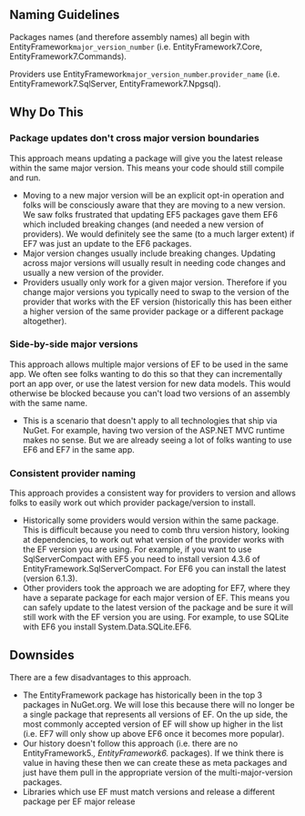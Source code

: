 ## Naming Guidelines
Packages names (and therefore assembly names) all begin with EntityFramework`major_version_number` (i.e. EntityFramework7.Core, EntityFramework7.Commands). 

Providers use EntityFramework`major_version_number`.`provider_name` (i.e. EntityFramework7.SqlServer, EntityFramework7.Npgsql). 

## Why Do This

### Package updates don't cross major version boundaries
This approach means updating a package will give you the latest release within the same major version. This means your code should still compile and run. 
* Moving to a new major version will be an explicit opt-in operation and folks will be consciously aware that they are moving to a new version. We saw folks frustrated that updating EF5 packages gave them EF6 which included breaking changes (and needed a new version of providers). We would definitely see the same (to a much larger extent) if EF7 was just an update to the EF6 packages.
* Major version changes usually include breaking changes. Updating across major versions will usually result in needing code changes and usually a new version of the provider.
* Providers usually only work for a given major version. Therefore if you change major versions you typically need to swap to the version of the provider that works with the EF version (historically this has been either a higher version of the same provider package or a different package altogether).

### Side-by-side major versions
This approach allows multiple major versions of EF to be used in the same app. We often see folks wanting to do this so that they can incrementally port an app over, or use the latest version for new data models. This would otherwise be blocked because you can't load two versions of an assembly with the same name.
* This is a scenario that doesn't apply to all technologies that ship via NuGet. For example, having two version of the ASP.NET MVC runtime makes no sense. But we are already seeing a lot of folks wanting to use EF6 and EF7 in the same app.

### Consistent provider naming
This approach provides a consistent way for providers to version and allows folks to easily work out which provider package/version to install.
* Historically some providers would version within the same package. This is difficult because you need to comb thru version history, looking at dependencies, to work out what version of the provider works with the EF version you are using. For example, if you want to use SqlServerCompact with EF5 you need to install version 4.3.6 of EntityFramework.SqlServerCompact. For EF6 you can install the latest (version 6.1.3).
* Other providers took the approach we are adopting for EF7, where they have a separate package for each major version of EF. This means you can safely update to the latest version of the package and be sure it will still work with the EF version you are using. For example, to use SQLite with EF6 you install System.Data.SQLite.EF6. 

## Downsides
There are a few disadvantages to this approach.
* The EntityFramework package has historically been in the top 3 packages in NuGet.org. We will lose this because there will no longer be a single package that represents all versions of EF. On the up side, the most commonly accepted version of EF will show up higher in the list (i.e. EF7 will only show up above EF6 once it becomes more popular).
* Our history doesn't follow this approach (i.e. there are no EntityFramework5.*, EntityFramework6.* packages). If we think there is value in having these then we can create these as meta packages and just have them pull in the appropriate version of the multi-major-version packages.
* Libraries which use EF must match versions and release a different package per EF major release